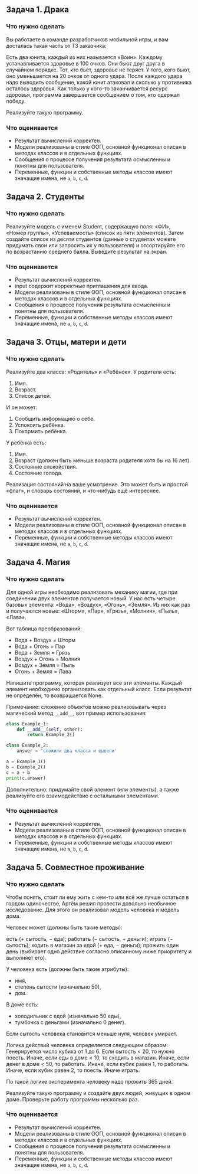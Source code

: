 
## Задача 1. Драка
### Что нужно сделать
Вы работаете в команде разработчиков мобильной игры, и вам досталась такая часть от ТЗ заказчика:

Есть два юнита, каждый из них называется «Воин». Каждому устанавливается здоровье в 100 очков. Они бьют друг друга в случайном порядке. Тот, кто бьёт, здоровье не теряет. У того, кого бьют, оно уменьшается на 20 очков от одного удара. После каждого удара надо выводить сообщение, какой юнит атаковал и сколько у противника осталось здоровья. Как только у кого-то заканчивается ресурс здоровья, программа завершается сообщением о том, кто одержал победу.

Реализуйте такую программу.
### Что оценивается
- Результат вычислений корректен.
- Модели реализованы в стиле ООП, основной функционал описан в методах классов и в отдельных функциях.
- Сообщения о процессе получения результата осмысленны и понятны для пользователя.
- Переменные, функции и собственные методы классов имеют значащие имена, не `a`, `b`, `c`, `d`.

## Задача 2. Студенты
### Что нужно сделать
Реализуйте модель с именем Student, содержащую поля: «ФИ», «Номер группы», «Успеваемость» (список из пяти элементов). Затем создайте список из десяти студентов (данные о студентах можете придумать свои или запросить их у пользователя) и отсортируйте его по возрастанию среднего балла. Выведите результат на экран.
### Что оценивается
- Результат вычислений корректен.
- input содержит корректные приглашения для ввода. 
- Модели реализованы в стиле ООП, основной функционал описан в методах классов и в отдельных функциях.
- Сообщения о процессе получения результата осмысленны и понятны для пользователя.
- Переменные, функции и собственные методы классов имеют значащие имена, не `a`, `b`, `c`, `d`.

## Задача 3. Отцы, матери и дети
### Что нужно сделать
Реализуйте два класса: «Родитель» и «Ребёнок». У родителя есть:

1. Имя.
1. Возраст.
1. Список детей.

И он может:

1. Сообщить информацию о себе.
1. Успокоить ребёнка.
1. Покормить ребёнка.

У ребёнка есть:

1. Имя.
1. Возраст (должен быть меньше возраста родителя хотя бы на 16 лет).
1. Состояние спокойствия.
1. Состояние голода.

Реализация состояний на ваше усмотрение. Это может быть и простой «флаг», и словарь состояний, и что-нибудь ещё интереснее.
### Что оценивается
- Результат вычислений корректен.
- Модели реализованы в стиле ООП, основной функционал описан в методах классов и в отдельных функциях.
- Переменные, функции и собственные методы классов имеют значащие имена, не `a`, `b`, `c`, `d`.

## Задача 4. Магия
### Что нужно сделать
Для одной игры необходимо реализовать механику магии, где при соединении двух элементов получается новый. У нас есть четыре базовых элемента: «Вода», «Воздух», «Огонь», «Земля». Из них как раз и получаются новые: «Шторм», «Пар», «Грязь», «Молния», «Пыль», «Лава».

Вот таблица преобразований:

- Вода + Воздух = Шторм
- Вода + Огонь = Пар
- Вода + Земля = Грязь
- Воздух + Огонь = Молния
- Воздух + Земля = Пыль
- Огонь + Земля = Лава

Напишите программу, которая реализует все эти элементы. Каждый элемент необходимо организовать как отдельный класс. Если результат не определён, то возвращается None.

Примечание: сложение объектов можно реализовывать через магический метод `__add__`, вот пример использования:

```python
class Example_1:
    def __add__(self, other):
        return Example_2()

class Example_2:
    answer = 'сложили два класса и вывели'

a = Example_1()
b = Example_2()
c = a + b
print(c.answer)
```

Дополнительно: придумайте свой элемент (или элементы), а также реализуйте его взаимодействие с остальными элементами.
### Что оценивается
- Результат вычислений корректен.
- Модели реализованы в стиле ООП, основной функционал описан в методах классов и в отдельных функциях.
- Переменные, функции и собственные методы классов имеют значащие имена, не `a`, `b`, `c`, `d`.

## Задача 5. Совместное проживание
### Что нужно сделать
Чтобы понять, стоит ли ему жить с кем-то или всё же лучше остаться в гордом одиночестве, Артём решил провести довольно необычное исследование. Для этого он реализовал модель человека и модель дома.

Человек может (должны быть такие методы):

есть (+ сытость, − еда);
работать (− сытость, + деньги);
играть (− сытость);
ходить в магазин за едой (+ еда, − деньги);
прожить один день (выбирает одно действие согласно описанному ниже приоритету и выполняет его).

У человека есть (должны быть такие атрибуты):
- имя,
- степень сытости (изначально 50),
- дом.

В доме есть: 
- холодильник с едой (изначально 50 еды), 
- тумбочка с деньгами (изначально 0 денег).

Если сытость человека становится меньше нуля, человек умирает.

Логика действий человека определяется следующим образом:
Генерируется число кубика от 1 до 6.
Если сытость < 20, то нужно поесть.
Иначе, если еды в доме < 10, то сходить в магазин.
Иначе, если денег в доме < 50, то работать.
Иначе, если кубик равен 1, то работать.
Иначе, если кубик равен 2, то поесть.
Иначе играть.

По такой логике эксперимента человеку надо прожить 365 дней.

Реализуйте такую программу и создайте двух людей, живущих в одном доме. Проверьте работу программы несколько раз. 

### Что оценивается
- Результат вычислений корректен.
- Модели реализованы в стиле ООП, основной функционал описан в методах классов и в отдельных функциях.
- Сообщения о процессе получения результата осмысленны и понятны для пользователя.
- Переменные, функции и собственные методы классов имеют значащие имена, не `a`, `b`, `c`, `d`.
